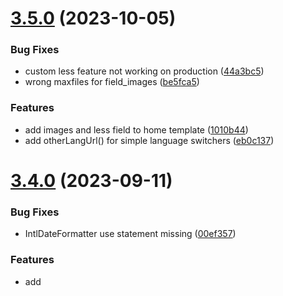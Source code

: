 # [3.5.0](https://github.com/baumrock/RockFrontend/compare/v3.4.0...v3.5.0) (2023-10-05)


### Bug Fixes

* custom less feature not working on production ([44a3bc5](https://github.com/baumrock/RockFrontend/commit/44a3bc54b96ff27b3b9292a46c6f84baef3fd16b))
* wrong maxfiles for field_images ([be5fca5](https://github.com/baumrock/RockFrontend/commit/be5fca51e5086db388d12203283e8ad7402546da))


### Features

* add images and less field to home template ([1010b44](https://github.com/baumrock/RockFrontend/commit/1010b44bf8afb22eae5892c67fed92fb91c63c3e))
* add otherLangUrl() for simple language switchers ([eb0c137](https://github.com/baumrock/RockFrontend/commit/eb0c1371ba8a193d81cd12161b8405341cac9165))



# [3.4.0](https://github.com/baumrock/RockFrontend/compare/v3.3.0...v3.4.0) (2023-09-11)


### Bug Fixes

* IntlDateFormatter use statement missing ([00ef357](https://github.com/baumrock/RockFrontend/commit/00ef35717f4e09bfb3581cbf11451774786f89d5))


### Features

* add <template> based consent feature ([d2e7984](https://github.com/baumrock/RockFrontend/commit/d2e79849fe1a14cde75c1a94fd23c105c961c570))
* add condition param for consentOptout() ([9a31a96](https://github.com/baumrock/RockFrontend/commit/9a31a965ecefb1d10e9fa1d0ca31fae08f662c99))
* add css to force alfred spinner position ([fc283da](https://github.com/baumrock/RockFrontend/commit/fc283da12209260bddb61262c9a0fb6052d3a7cf))
* add docs for static rendering feature ([76c4c6c](https://github.com/baumrock/RockFrontend/commit/76c4c6c4e35087bd3cf5fe77e8a0323bc75e0340))
* minify topbar css ([9eca5cf](https://github.com/baumrock/RockFrontend/commit/9eca5cfadd2cc8f14c04c789a320ff09305b79fa))



# [3.3.0](https://github.com/baumrock/RockFrontend/compare/v3.2.2...v3.3.0) (2023-08-11)


### Bug Fixes

* apostrophes breaking alfred() ([3bcc291](https://github.com/baumrock/RockFrontend/commit/3bcc291f4288181cb7860ef85e93059e3a36676a))
* improve getUikitVersions in module config ([5743df9](https://github.com/baumrock/RockFrontend/commit/5743df9c84943949ca1db3a8a3447e095d7197c1))
* remove outdated uikit profile - please use the rock profile instead! ([e92f9bc](https://github.com/baumrock/RockFrontend/commit/e92f9bc88334af6fb3b8c0457b747215306fef94))
* wrong template path when using latte includes ([f2277e7](https://github.com/baumrock/RockFrontend/commit/f2277e70a603b1139734aab9a7a60c85b315c4a6))


### Features

* add static site rendering feature ([1a87bf9](https://github.com/baumrock/RockFrontend/commit/1a87bf9c10218de8e7073d10d3eda50ed57c0a1b))
* add view folder feature ([dab548b](https://github.com/baumrock/RockFrontend/commit/dab548bd64d4fa66f7dcad8945d49345882a533f))
* improve topbar hidden style ([959f797](https://github.com/baumrock/RockFrontend/commit/959f79783b687dea9a6895601fa170c765e8fdcd))
* tweak frontend modal z-index for uikit nav ([20f4362](https://github.com/baumrock/RockFrontend/commit/20f4362658a9a3a9dfcadf52d26e3135d7c5b7c7))



## [3.2.2](https://github.com/baumrock/RockFrontend/compare/v3.2.1...v3.2.2) (2023-07-04)


### Bug Fixes

* update composer dependencies ([6c2dd06](https://github.com/baumrock/RockFrontend/commit/6c2dd06c1ef43e4e471fdc183b86055347ad9f56))



## [3.2.1](https://github.com/baumrock/RockFrontend/compare/v3.2.0...v3.2.1) (2023-07-04)


### Bug Fixes

* typo ([5981247](https://github.com/baumrock/RockFrontend/commit/59812470372926658adc895ea6c0a519a5e0654e))



